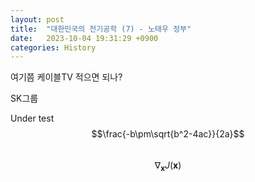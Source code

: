 ```yaml
---
layout: post
title:  "대한민국의 전기공학 (7) - 노태우 정부"
date:   2023-10-04 19:31:29 +0900
categories: History
---
```


여기쯤 케이블TV 적으면 되나?

SK그룹

Under test
$$\frac{-b\pm\sqrt{b^2-4ac}}{2a}$$<br>
$$ \nabla_\boldsymbol{x} J(\boldsymbol{x}) $$